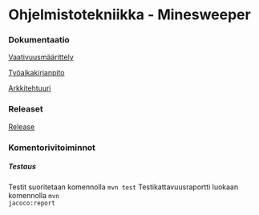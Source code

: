 <h1>Ohjelmistotekniikka - Minesweeper</h1>

<h3>Dokumentaatio</h3>

<a href="https://github.com/Jimmeeee/ot-harjoitustyo/blob/master/Minesweeper/dokumentaatio/vaativuusmaarittely.md">Vaativuusmäärittely</a>

<a href="https://github.com/Jimmeeee/ot-harjoitustyo/blob/master/Minesweeper/dokumentaatio/tyoaikakirjanpito.md">Työaikakirjanpito</a>

<a href="https://github.com/Jimmeeee/ot-harjoitustyo/blob/master/Minesweeper/dokumentaatio/arkkitehtuuri.md">Arkkitehtuuri</a>

<h3>Releaset</h3>
<a href="https://github.com/Jimmeeee/ot-harjoitustyo/releases">Release</a>

<h3>Komentorivitoiminnot</h3>
<h5>Testaus</h5>

Testit suoritetaan komennolla
<code>mvn test</code>
Testikattavuusraportti luokaan komennolla
<code>mvn jacoco:report</code>
